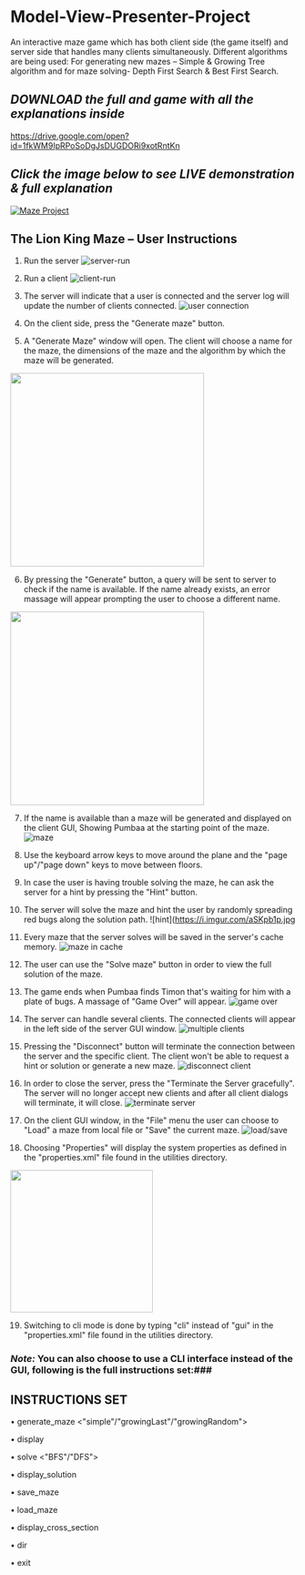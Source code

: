 # Model-View-Presenter-Project
An interactive maze game which has both client side (the game itself) and server side that handles many clients simultaneously. Different algorithms are being used: For generating new mazes – Simple &amp; Growing Tree algorithm and for maze solving- Depth First Search &amp; Best First Search.

## _DOWNLOAD the full and  game with all the explanations inside_ ##
https://drive.google.com/open?id=1fkWM9IpRPoSoDgJsDUGDORi9xotRntKn

## _Click the image below to see LIVE demonstration & full explanation_ ##
[![Maze Project](https://i.imgur.com/WzVm6qz.jpg)](https://www.youtube.com/watch?v=U2QG0PXBxic "Maze Project")

## The Lion King Maze – User Instructions ##
1. Run the server
![server-run](https://i.imgur.com/2Vijb7r.jpg)

2. Run a client
![client-run](https://i.imgur.com/rqrmRcY.jpg)

3. The server will indicate that a user is connected and the server log will update the
number of clients connected.
![user connection](https://i.imgur.com/mQdsBtr.jpg)

4. On the client side, press the "Generate maze" button.

5. A "Generate Maze" window will open. The client will choose a name for the maze,
the dimensions of the maze and the algorithm by which the maze will be generated.
<img src="https://i.imgur.com/JgLjfFz.jpg" width="340">

6. By pressing the "Generate" button, a query will be sent to server to check if the
name is available. If the name already exists, an error massage will appear
prompting the user to choose a different name.
<img src="https://i.imgur.com/P5H7VVb.jpg" width="340">

7. If the name is available than a maze will be generated and displayed on the client
GUI, Showing Pumbaa at the starting point of the maze.
![maze](https://i.imgur.com/mkw4ooC.jpg)

8. Use the keyboard arrow keys to move around the plane and the "page up"/"page
down" keys to move between floors.

9. In case the user is having trouble solving the maze, he can ask the server for a hint
by pressing the "Hint" button.

10. The server will solve the maze and hint the user by randomly spreading red bugs
along the solution path.
![hint](https://i.imgur.com/aSKpb1p.jpg

11. Every maze that the server solves will be saved in the server's cache memory.
![maze in cache](https://i.imgur.com/j6TAKxc.jpg)

12. The user can use the "Solve maze" button in order to view the full solution of the
maze.

13. The game ends when Pumbaa finds Timon that's waiting for him with a plate of
bugs. A massage of "Game Over" will appear.
![game over](https://i.imgur.com/vUuLqz6.jpg)

14. The server can handle several clients. The connected clients will appear in the left
side of the server GUI window.
![multiple clients](https://i.imgur.com/TKTQbOW.jpg)

15. Pressing the "Disconnect" button will terminate the connection between the server
and the specific client. The client won't be able to request a hint or solution or
generate a new maze.
![disconnect client](https://i.imgur.com/54nZx8i.jpg)

16. In order to close the server, press the "Terminate the Server gracefully". The server
will no longer accept new clients and after all client dialogs will terminate, it will
close.
![terminate server](https://i.imgur.com/UTGVRL7.jpg)

17. On the client GUI window, in the "File" menu the user can choose to "Load" a maze
from local file or "Save" the current maze.
![load/save](https://i.imgur.com/ezqb3xo.jpg)

18. Choosing "Properties" will display the system properties as defined in the
"properties.xml" file found in the utilities directory.
<img src="https://i.imgur.com/HH787vc.jpg" width="250">

19. Switching to cli mode is done by typing "cli" instead of "gui" in the "properties.xml"
file found in the utilities directory.


### _Note:_ You can also choose to use a CLI interface instead of the GUI, following is the full instructions set:###

## INSTRUCTIONS SET
•	generate_maze
<name> <z> <y> <x> <"simple"/"growingLast"/"growingRandom">

•	display <name>

•	solve <name> <"BFS"/"DFS">

•	display_solution <name>

•	save_maze <name> <file name>

•	load_maze <file name> <name>

•	display_cross_section <line number> <axis> <name>

•	dir <path>

•	exit
